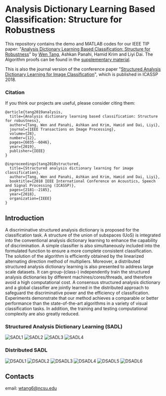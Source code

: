# Analysis Dictionary Learning Based Classification: Structure for Robustness
This repository contains the demo and MATLAB codes for our IEEE TIP paper: "[Analysis Dictionary Learning Based Classification: Structure for Robustness](https://arxiv.org/pdf/1807.04899.pdf)" by [Wen Tang](https://www.researchgate.net/profile/Wen_Tang24), Ashkan Panahi, Hamid Krim and Liyi Dai. The Algorithm proofs can be found in the [supplementary material](https://www.researchgate.net/publication/334048407_bare_conf_compsocSupppdf).

This is also the journal version of the conference paper "[Structured Analysis Dictionary Learning for Image Classification](https://arxiv.org/abs/1805.00597)", which is published in ICASSP 2018.

### Citation
If you think our projects are useful, please consider citing them:
```
@article{tang2019analysis,
  title={Analysis dictionary learning based classification: Structure for robustness},
  author={Tang, Wen and Panahi, Ashkan and Krim, Hamid and Dai, Liyi},
  journal={IEEE Transactions on Image Processing},
  volume={28},
  number={12},
  pages={6035--6046},
  year={2019},
  publisher={IEEE}
}

@inproceedings{tang2018structured,
  title={Structured analysis dictionary learning for image classification},
  author={Tang, Wen and Panahi, Ashkan and Krim, Hamid and Dai, Liyi},
  booktitle={2018 IEEE International Conference on Acoustics, Speech and Signal Processing (ICASSP)},
  pages={2181--2185},
  year={2018},
  organization={IEEE}
}
```

## Introduction
A discriminative structured analysis dictionary is proposed for the classification task. A structure of the union of subspaces (UoS) is integrated into the conventional analysis dictionary learning to enhance the capability of discrimination. A simple classifier is also simultaneously included into the formulated function to ensure a more complete consistent classification. The solution of the algorithm is efficiently obtained by the linearized alternating direction method of multipliers. Moreover, a distributed structured analysis dictionary learning is also presented to address large scale datasets. It can group-(class-) independently train the structured analysis dictionaries by different machines/cores/threads, and therefore avoid a high computational cost. A consensus structured analysis dictionary and a global classifier are jointly learned in the distributed approach to safeguard the discriminative power and the efficiency of classification. Experiments demonstrate that our method achieves a comparable or better performance than the state-of-the-art algorithms in a variety of visual classification tasks. In addition, the training and testing computational complexity are also greatly reduced.
### Structured Analysis Dictionary Learning (SADL)
<img src="https://latex.codecogs.com/svg.latex?\arg\min_{\substack{\Omega,U,Q,W,\\&space;\varepsilon_1,\varepsilon_2}}\frac{1}{2}\|U-\Omega&space;X\|_F^2+\lambda_1\|U\|_1+\frac{\rho_1}{2}\|\varepsilon_1\|^2_2+\frac{\rho_2}{2}\|\varepsilon_2\|^2_2" title="SADL1" />
<img src="https://latex.codecogs.com/svg.latex?+\frac{\delta_1}{2}\|Q\|^2_2+\frac{\delta_2}{2}\|W\|^2_2+\frac{\lambda_2}{2}\|\Omega\|^2_2" title="SADL2" />
<img src="https://latex.codecogs.com/svg.latex?+\gamma_1\|H-QU\|^2_F+\gamma_2\|L-W(QU)\|_F^2" title="SADL3" />
<img src="https://latex.codecogs.com/svg.latex?\emph{s.t.}~H=QU+\varepsilon_1,~Y=W(QU)+\varepsilon_2,~|\omega_i^T\|_2^2=1,~\forall&space;i=1,\dots,r." title="SADL4" />

### Distributed SADL
<img src="https://latex.codecogs.com/svg.latex?\arg\min_{\substack{\Omega_t,U_t,\\Q_t,W_t,\\&space;\Omega,Q,W,\\&space;\varepsilon_{1_t},\varepsilon_{2_t}}}\sum_{t=1}^N(\frac{1}{2}\|U_t-\Omega_t&space;X_t\|_F^2+\lambda_1\|U_t\|_1+\frac{\rho_{1_t}}{2}\|\varepsilon_{1_t}\|^2_2" title="DSADL1" />
<img src="https://latex.codecogs.com/svg.latex?+\frac{\rho_{2_t}}{2}\|\varepsilon_{2_t}\|^2_2+\frac{\xi_{1_t}}{2}\|\Omega-\Omega_t\|^2_2+\frac{\delta_{1_t}}{2}\|Q_t\|^2_2+\frac{\lambda_{2_t}}{2}\|\Omega_t\|^2_2" title="DSADL2" />
<img src="https://latex.codecogs.com/svg.latex?+\frac{\xi_{2_t}}{2}\|Q-Q_t\|^2_2+\frac{\delta_{2_t}}{2}\|W_t\|^2_2+\frac{\xi_{3_t}}{2}\|W-W_t\|^2_2)" title="DSADL3" />
<img src="https://latex.codecogs.com/svg.latex?+\gamma_1\|H-QU\|^2_F+\gamma_2\|L-W(QU)\|_F^2" title="DSADL4" />
<img src="https://latex.codecogs.com/svg.latex?\emph{s.t.}~H_t=Q_tU_t+\varepsilon_{1_t},~Y_t=W_t(Q_tU_t)+\varepsilon_{2_t}," title="DSADL5" />
<img src="https://latex.codecogs.com/svg.latex?\emph{&space;&space;&space;&space;}~\|\omega_{i}^T\|_2^2=1;&space;\forall&space;i=1,\dots,r,~\|\omega_{t_i}^T\|_2^2=1;~\forall&space;i=1,\dots,r,~\forall&space;t=1,\dots,N." title="DSADL6" />

## Contacts
email: wtang6@ncsu.edu
